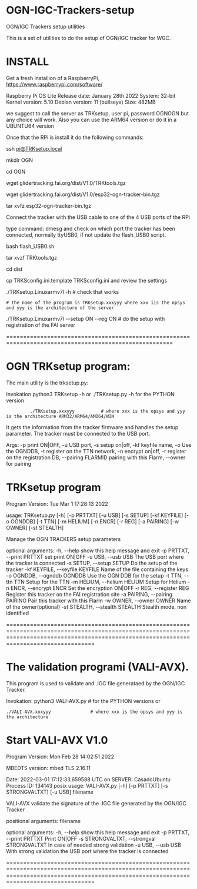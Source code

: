 # OGN-IGC-Trackers-setup
OGN/IGC Trackers setup utilities 

This is a set of utilities to do the setup of OGN/IGC tracker for WGC.

INSTALL
=======

Get a fresh installion of a RaspberryPi,    https://www.raspberrypi.com/software/

Raspberry Pi OS Lite
Release date: January 28th 2022
System: 32-bit
Kernel version: 5.10
Debian version: 11 (bullseye)
Size: 482MB

we suggest to call the server as TRKsetup, user pi, password OGNOGN   but any choice will work.
Also you can use the ARM64 version or do it in a UBUNTU64 version

Once that the RPi is install it do the following commands:

ssh pi@TRKsetup.local 

mkdir OGN

cd    OGN

wget glidertracking.fai.org/dist/V1.0/TRKtools.tgz

wget glidertracking.fai.org/dist/V1.0/esp32-ogn-tracker-bin.tgz

tar xvfz  esp32-ogn-tracker-bin.tgz

Connect the tracker with the USB cable to one of the 4 USB ports of the RPi

type command:   dmesg       and check on which port the tracker has been connected, normally ttyUSB0, if not update the flash_USB0 script.

bash flash_USB0.sh


tar xvzf TRKtools.tgz

cd dist

cp TRKSconfig.ini.template TRKSconfig.ini      and review the settings 

./TRKsetup.Linuxarmv7l -h                      	# check that works 

	# the name of the program is TRKsetup.xxxyyy where xxx iis the opsys and yyy is the architecture of the server 

./TRKsetup.Linuxarmv7l --setup  ON --reg ON    	# do the setup with registration of the FAI server


=======================================================================================================

OGN TRKsetup program:
==========================
The main utility is the trksetup.py:

Invokation   python3  TRKsetup -h      or     ./TRKsetup.py -h   for the PYTHON version

             ./TRKsetup.xxxyyy			# where xxx is the opsys and yyy is the architecture ARM32/ARM64/AMD64/WIN
             

It gets the information from the tracker firmware and handles the setup parameter.
The tracker must be connected to the USB port.


Args: -p print ON|OFF, -u USB port, -s setup on|off, -kf keyfile name, -o Use the OGNDDB, -t register on the TTN network, -n encrypt on|off, -r register on the registration DB, --pairing FLARMID pairing with this Flarm, --owner for pairing

TRKsetup program
================

Program Version: Tue Mar  1 17:28:13 2022

usage: TRKsetup.py [-h] [-p PRTTXT] [-u USB] [-s SETUP] [-kf KEYFILE] [-o OGNDDB] [-t TTN] [-m HELIUM] [-n ENCR] [-r REG] [-a PAIRING] [-w OWNER] [-st STEALTH]

Manage the OGN TRACKERS setup parameters

optional arguments:
  -h, --help            show this help message and exit
  -p PRTTXT, --print PRTTXT
                        set print ON|OFF
  -u USB, --usb USB     The USB port where the tracker is connected
  -s SETUP, --setup SETUP
                        Do the setup of the tracker
  -kf KEYFILE, --keyfile KEYFILE
                        Name of the file containing the keys
  -o OGNDDB, --ognddb OGNDDB
                        Use the OGN DDB for the setup
  -t TTN, --ttn TTN     Setup for the TTN
  -m HELIUM, --helium HELIUM
                        Setup for Helium
  -n ENCR, --encrypt ENCR
                        Set the encryption ON|OFF
  -r REG, --register REG
                        Register this tracker on the FAI registration site
  -a PAIRING, --pairing PAIRING
                        Pair this tracker with this Flarm
  -w OWNER, --owner OWNER
                        Name of the owner(optional)
  -st STEALTH, --stealth STEALTH
                        Stealth mode, non identified

============================================================================================================================================================================================


The validation programi (VALI-AVX).
===================================

This program is used to validate and .IGC file generataed by the OGN/IGC Tracker.


Invokation:
	python3 VALI-AVX.py				# for the PYTHON versions or

	./VALI-AVX.xxxyyy				# where xxx is the opsys and yyy is the architecture

Start VALI-AVX  V1.0
=====================
Program Version: Mon Feb 28 14:02:51 2022

MBEDTS version: mbed TLS 2.16.11

Date:  2022-03-01 17:12:33.659588 UTC on SERVER: CasadoUbuntu Process ID: 134143 posix
usage: VALI-AVX.py [-h] [-p PRTTXT] [-s STRONGVALTXT] [-u USB] filename

VALI-AVX validate the signature of the .IGC file generated by the OGN/IGC Tracker

positional arguments:
  filename

optional arguments:
  -h, --help            show this help message and exit
  -p PRTTXT, --print PRTTXT
                        Print ON|OFF
  -s STRONGVALTXT, --strongval STRONGVALTXT
                        In case of needed strong validation
  -u USB, --usb USB     With strong validation the USB port where the tracker is connected

============================================================================================================================================================================================
